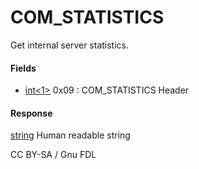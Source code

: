
# COM_STATISTICS

Get internal server statistics.


#### Fields



* [int<1>](../protocol-data-types.md#fixed-length-integers) 0x09 : COM_STATISTICS Header



#### Response


[string<EOF>](../protocol-data-types.md#end-of-file-length-strings) Human readable string


CC BY-SA / Gnu FDL

